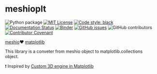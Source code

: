 # meshioplt
![Python package](https://github.com/tkoyama010/meshioplt/workflows/Python%20package/badge.svg)
[![MIT License](http://img.shields.io/badge/license-MIT-blue.svg?style=flat)](LICENSE)
[![Code style: black](https://img.shields.io/badge/code%20style-black-000000.svg?style=flat-square)](https://github.com/psf/black)
[![Documentation Status](https://readthedocs.org/projects/meshioplt/badge/?version=latest)](https://meshioplt.readthedocs.io/en/latest/contents.html?badge=latest)
[![Binder](https://mybinder.org/badge_logo.svg)](https://mybinder.org/v2/gh/tkoyama010/meshioplt/master?urlpath=lab)
[![GitHub issues](https://img.shields.io/github/issues/tkoyama010/meshioplt.svg?style=flat-square)](https://img.shields.io/github/issues/tkoyama010/meshioplt?style=flat-square)
![GitHub contributors](https://img.shields.io/github/contributors/tkoyama010/meshioplt?style=flat-square)
[![Contributor Covenant](https://img.shields.io/badge/Contributor%20Covenant-v2.0%20adopted-ff69b4.svg)](CODE_OF_CONDUCT.md)

[meshio](https://github.com/nschloe/meshio):heart: [matplotlib](https://github.com/matplotlib/matplotlib)

This library is a conveter from meshio object to matplotlib.collections object.

:exclamation: Inspired by [Custom 3D engine in Matplotlib](https://matplotlib.org/matplotblog/posts/custom-3d-engine/)
